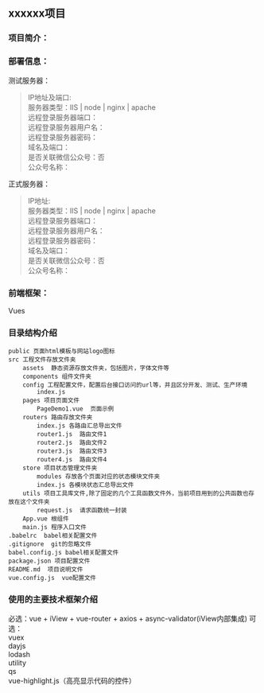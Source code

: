 ## xxxxxx项目

### 项目简介：

### 部署信息：

测试服务器：
> IP地址及端口:   
> 服务器类型：IIS | node | nginx | apache  
> 远程登录服务器端口：  
> 远程登录服务器用户名：  
> 远程登录服务器密码：  
> 域名及端口：  
> 是否关联微信公众号：否  
> 公众号名称：

正式服务器：
> IP地址:   
> 服务器类型：IIS | node | nginx | apache  
> 远程登录服务器端口：  
> 远程登录服务器用户名：  
> 远程登录服务器密码：  
> 域名及端口：  
> 是否关联微信公众号：否  
> 公众号名称：

### 前端框架：
Vues

### 目录结构介绍
```
public 页面html模板与网站logo图标
src 工程文件存放文件夹
    assets  静态资源存放文件夹，包括图片，字体文件等
    components 组件文件夹
    config 工程配置文件，配置后台接口访问的url等，并且区分开发、测试、生产环境
        index.js
    pages 项目页面文件
        PageDemo1.vue  页面示例
    routers 路由存放文件夹
        index.js 各路由汇总导出文件
        router1.js  路由文件1 
        router2.js  路由文件2
        router3.js  路由文件3
        router4.js  路由文件4
    store 项目状态管理文件夹
        modules 存放各个页面对应的状态模块文件夹
        index.js 各模块状态汇总导出文件
    utils 项目工具库文件,除了固定的几个工具函数文件外，当前项目用到的公共函数也存放在这个文件夹
        request.js  请求函数统一封装
    App.vue 根组件
    main.js 程序入口文件
.babelrc  babel相关配置文件
.gitignore  git的忽略文件
babel.config.js babel相关配置文件
package.json 项目配置文件
README.md  项目说明文件
vue.config.js  vue配置文件
```

### 使用的主要技术框架介绍
必选：vue + iView + vue-router + axios + async-validator(iView内部集成)
可选：  
vuex  
dayjs  
lodash  
utility  
qs  
vue-highlight.js（高亮显示代码的控件）  